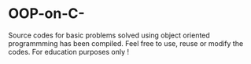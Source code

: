 # OOP-on-C-
Source codes for basic problems solved using object oriented programmming has been compiled. Feel free to use, reuse or modify the codes. For education purposes only !
